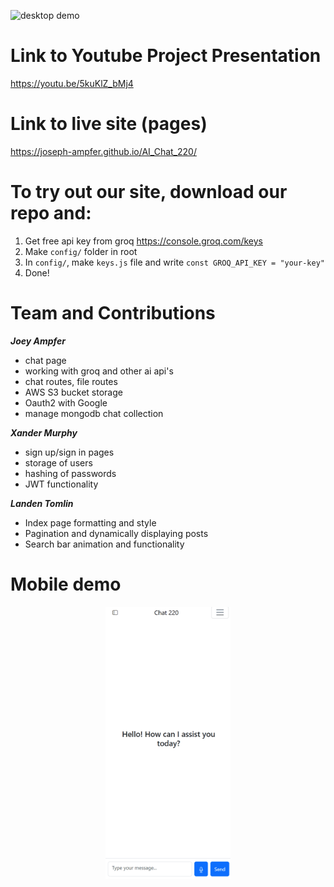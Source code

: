 ![desktop demo](./public/assets/images/demo1.gif)

# Link to Youtube Project Presentation

https://youtu.be/5kuKlZ_bMj4

# Link to live site (pages)

https://joseph-ampfer.github.io/AI_Chat_220/

# To try out our site, download our repo and:
1. Get free api key from groq  https://console.groq.com/keys
2. Make `config/` folder in root
3. In `config/`, make `keys.js` file and write `const GROQ_API_KEY = "your-key"`
4. Done!

# Team and Contributions

***Joey Ampfer***
- chat page
- working with groq and other ai api's
- chat routes, file routes
- AWS S3 bucket storage
- Oauth2 with Google
- manage mongodb chat collection

***Xander Murphy***
- sign up/sign in pages
- storage of users
- hashing of passwords
- JWT functionality

***Landen Tomlin***
- Index page formatting and style
- Pagination and dynamically displaying posts
- Search bar animation and functionality

# Mobile demo
<div align="center">  
  <img src="./public/assets/images/demo-mobile.gif" width="200" height="auto">
</div>

